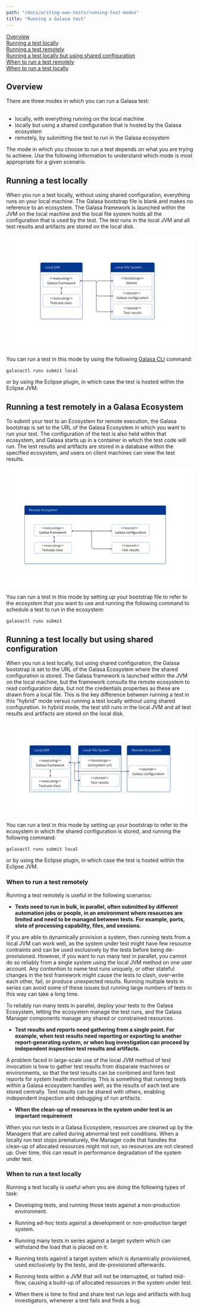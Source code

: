 ```yaml
---
path: "/docs/writing-own-tests/running-test-modes"
title: "Running a Galasa test"
---
```


[Overview](#overview)<br>
[Running a test locally](#locally)<br>
[Running a test remotely](#remotely)<br>
[Running a test locally but using shared configuration](#hybrid)<br>
[When to run a test remotely](#whenremote)<br>
[When to run a test locally](#whenlocal)<br>



## <a name="overview"></a>Overview

There are three modes in which you can run a Galasa test:<br><br>
-  locally, with everything running on the local machine<br>
-  locally but using a shared configuration that is hosted by the Galasa ecosystem<br>
-  remotely, by submitting the test to run in the Galasa ecosystem<br> 


The mode in which you choose to run a test depends on what you are trying to achieve. Use the following information to understand which mode is most appropriate for a given scenario. 


## <a name="locally"></a>Running a test locally


When you run a test locally, without using shared configuration, everything runs on your local machine. The Galasa bootstrap file is blank and makes no reference to an ecosystem. The Galasa framework is launched within the JVM on the local machine and the local file system holds all the configuration that is used by the test. The test runs in the local JVM and all test results and artifacts are stored on the local disk. 

![running in local mode:](running-local.svg)

You can run a test in this mode by using the following <a href="https://github.com/galasa-dev/cli/blob/main/docs/generated/galasactl.md" target="_blank"> Galasa CLI</a> command:

```
galasactl runs submit local
```

or by using the Eclipse plugin, in which case the test is hosted within the Eclipse JVM.


## <a name="remotely"></a>Running a test remotely in a Galasa Ecosystem

To submit your test to an Ecosystem for remote execution, the Galasa bootstrap is set to the URL of the Galasa Ecosystem in which you want to run your test. The configuration of the test is also held within that ecosystem, and Galasa starts up in a container in which the test code will run. The test results and artifacts are stored in a database within the specified ecosystem, and users on client machines can view the test results. 


![running remotely:](run-remote.svg)

You can run a test in this mode by setting up your bootstrap file to refer to the ecosystem that you want to use and running the following command to schedule a test to run in the ecosystem:

```
galasactl runs submit
```

## <a name="hybrid"></a>Running a test locally but using shared configuration

When you run a test locally, but using shared configuration, the Galasa bootstrap is set to the URL of the Galasa Ecosystem where the shared configuration is stored. The Galasa framework is launched within the JVM on the local machine, but the framework consults the remote ecosystem to read configuration data, but not the credentials properties as these are drawn from a local file. This is the key difference between running a test in this "hybrid" mode versus running a test locally without using shared configuration. In hybrid mode, the test still runs in the local JVM and all test results and artifacts are stored on the local disk. 


![running in local mode with shared configuration:](run-hybrid.png)

You can run a test in this mode by setting up your bootstrap to refer to the ecosystem in which the shared configuration is stored, and running the following command:

```
galasactl runs submit local 
```

or by using the Eclipse plugin, in which case the test is hosted within the Eclipse JVM.

### <a name="whenremote"></a>When to run a test remotely

Running a test remotely is useful in the following scenarios:


- <b>Tests need to run in bulk, in parallel, often submitted by different automation jobs or people, in an environment where resources are limited and need to be managed between tests. For example, ports, slots of processing capability, files, and sessions.</b> 

If you are able to dynamically provision a system, then running tests from a local JVM can work well, as the system under test might have few resource contraints and can be used exclusively by the tests before being de-provisioned. However, if you want to run many test in parallet, you cannot do so reliably from a single system using the local JVM method on one user account. Any contention to name test runs uniquely, or other stateful changes in the test framework might cause the tests to clash, over-write each other, fail, or produce unexpected results. Running multiple tests in series can avoid some of these issues but running large numbers of tests in this way can take a long time. 

To reliably run many tests in parallel, deploy your tests to the Galasa Ecosystem, letting the ecosystem manage the test runs, and the Galasa Manager components manage any shared or constrained resources. 

- <b>Test results and reports need gathering from a single point. For example, when test results need reporting or exporting to another report-generating system, or when bug investigation can proceed by independent inspection test results and artifacts.</b>

A problem faced in large-scale use of the local JVM method of test invocation is how to gather test results from disparate machines or environments, so that the test results can be combined and form test reports for system health monitoring. This is something that running tests within a Galasa ecosystem handles well, as the results of each test are stored centrally. Test results can be shared with others, enabling independent inspection and debugging of run artifacts. 

- <b>When the clean-up of resources in the system under test is an important requirement</b>

When you run tests in a Galasa Ecosystem, resources are cleaned up by the Managers that are called during abnormal test exit conditions. When a locally run test stops prematurely, the Manager code that handles the clean-up of allocated resources might not run, so resources are not cleaned up. Over time, this can result in performance degradation of the system under test. 


### <a name="whenlocal"></a>When to run a test locally

Running a test locally is useful when you are doing the following types of task:

- Developing tests, and running those tests against a non-production environment.

- Running ad-hoc tests against a development or non-production target system.

- Running many tests in series against a target system which can withstand the load that is placed on it.

- Running tests against a target system which is dynamically provisioned, used exclusively by the tests, and de-provisioned afterwards.

- Running tests within a JVM that will not be interrupted, or halted mid-flow, causing a build-up of allocated resources in the system under test.

- When there is time to find and share test run logs and artifacts with bug investigators, whenever a test fails and finds a bug.


